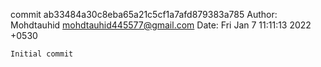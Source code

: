 commit ab33484a30c8eba65a21c5cf1a7afd879383a785
Author: Mohdtauhid <mohdtauhid445577@gmail.com>
Date:   Fri Jan 7 11:11:13 2022 +0530

    Initial commit

